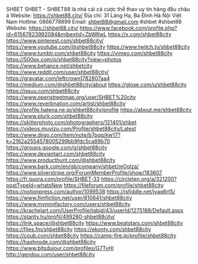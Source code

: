 SHBET
SHBET - SHBET88 là nhà cái cá cược thể thao uy tin hàng đầu châu á
Website: https://shbet88.city/
Địa chỉ: 31 Láng Hạ, Ba Đình Hà Nội Việt Nam
Hotline: 0866778899
Email: shbet88@gmail.com
#shbet #shbet88
Website:
https://shbet88.city/
https://www.facebook.com/profile.php?id=61567823992084&mibextid=ZbWKwL
https://x.com/shbet88city
https://www.pinterest.com/shbet88city/
https://www.youtube.com/@shbet88city
https://www.twitch.tv/shbet88city
https://www.tumblr.com/shbet88city
https://vimeo.com/shbet88city
https://500px.com/p/shbet88city?view=photos
https://www.behance.net/shbetcity
https://www.reddit.com/user/shbet88city/
https://gravatar.com/leftcrown1782807aa4
https://medium.com/@shbet88city/about
https://glose.com/u/shbet88city
https://issuu.com/shbet88city
https://www.openstreetmap.org/user/SHBET%20city
https://www.reverbnation.com/artist/shbet88city
https://profile.hatena.ne.jp/shbet88city/profile
https://about.me/shbet88city
https://www.plurk.com/shbet88city
https://skitterphoto.com/photographers/121401/shbet
https://videos.muvizu.com/Profile/shbet88city/Latest
https://www.diigo.com/item/note/b7pqg/kw17?k=2162a2554578005299bb9fdc5ca89b70
https://groups.google.com/g/shbet88city
https://www.deviantart.com/shbet88city
https://www.producthunt.com/@shbet88city
https://www.bark.com/en/gb/company/shbet/mOolza/
https://www.silverstripe.org/ForumMemberProfile/show/183607
https://fr.quora.com/profile/SHBET-33
https://circleten.org/a/321200?postTypeId=whatsNew
https://fileforum.com/profile/shbet88city
https://notionpress.com/author/1099538
https://jsfiddle.net/jyaq6rt5/
https://www.fimfiction.net/user/810641/shbet88city
https://www.myminifactory.com/users/shbet88city
https://krachelart.com/UserProfile/tabid/43/userId/1275188/Default.aspx
https://starity.hu/profil/499280-shbet88city/
https://link.space/@shbet88city
https://www.beatstars.com/shbet88city
https://files.fm/shbet88city
https://ekonty.com/shbet88city
https://coub.com/shbet88city
https://camp-fire.jp/profile/shbet88city
https://hashnode.com/@shbet88city
https://www.bitsdujour.com/profiles/G7TyHl
http://gendou.com/user/shbet88city